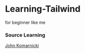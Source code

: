 # Learning-Tailwind
 for beginner like me

### Source Learning
[John Komarnicki](https://www.youtube.com/watch?v=00gyCtIQp8E&t=801s)
